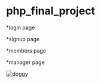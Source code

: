 # php_final_project

*login page

*signup page

*members page

*manager page

![doggy](https://upload.wikimedia.org/wikipedia/zh/thumb/e/ed/Bart_Simpson.svg/686px-Bart_Simpson.svg.png)
